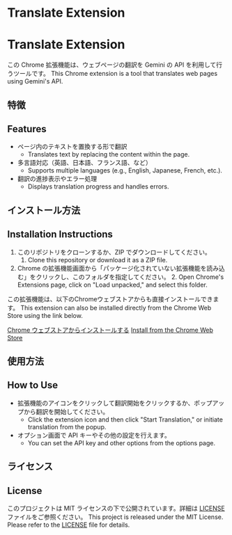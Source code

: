 # Translate Extension
# Translate Extension

この Chrome 拡張機能は、ウェブページの翻訳を Gemini の API を利用して行うツールです。
This Chrome extension is a tool that translates web pages using Gemini's API.

## 特徴
## Features

- ページ内のテキストを置換する形で翻訳
  - Translates text by replacing the content within the page.
- 多言語対応（英語、日本語、フランス語、など）
  - Supports multiple languages (e.g., English, Japanese, French, etc.).
- 翻訳の進捗表示やエラー処理
  - Displays translation progress and handles errors.

## インストール方法
## Installation Instructions

1. このリポジトリをクローンするか、ZIP でダウンロードしてください。
   1. Clone this repository or download it as a ZIP file.
2. Chrome の拡張機能画面から「パッケージ化されていない拡張機能を読み込む」をクリックし、このフォルダを指定してください。
   2. Open Chrome's Extensions page, click on "Load unpacked," and select this folder.

この拡張機能は、以下のChromeウェブストアからも直接インストールできます。
This extension can also be installed directly from the Chrome Web Store using the link below.

[Chrome ウェブストアからインストールする](https://chromewebstore.google.com/detail/dchjlinbddpaiddipiflefedphldelki?utm_source=item-share-cb)
[Install from the Chrome Web Store](https://chromewebstore.google.com/detail/dchjlinbddpaiddipiflefedphldelki?utm_source=item-share-cb)

## 使用方法
## How to Use

- 拡張機能のアイコンをクリックして翻訳開始をクリックするか、ポップアップから翻訳を開始してください。
  - Click the extension icon and then click "Start Translation," or initiate translation from the popup.
- オプション画面で API キーやその他の設定を行えます。
  - You can set the API key and other options from the options page.

## ライセンス
## License

このプロジェクトは MIT ライセンスの下で公開されています。詳細は [LICENSE](LICENSE) ファイルをご参照ください。
This project is released under the MIT License. Please refer to the [LICENSE](LICENSE) file for details.
